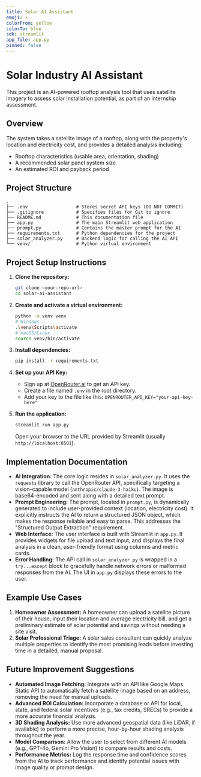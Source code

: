 ```yaml
---
title: Solar AI Assistant
emoji: ☀️
colorFrom: yellow
colorTo: blue
sdk: streamlit
app_file: app.py
pinned: false
---
```



# Solar Industry AI Assistant

This project is an AI-powered rooftop analysis tool that uses satellite imagery to assess solar installation potential, as part of an internship assessment.

## Overview

The system takes a satellite image of a rooftop, along with the property's location and electricity cost, and provides a detailed analysis including:
- Rooftop characteristics (usable area, orientation, shading)
- A recommended solar panel system size
- An estimated ROI and payback period

## Project Structure
```
.
├── .env                  # Stores secret API keys (DO NOT COMMIT)
├── .gitignore            # Specifies files for Git to ignore
├── README.md             # This documentation file
├── app.py                # The main Streamlit web application
├── prompt.py             # Contains the master prompt for the AI
├── requirements.txt      # Python dependencies for the project
├── solar_analyzer.py     # Backend logic for calling the AI API
└── venv/                 # Python virtual environment
```

## Project Setup Instructions

1.  **Clone the repository:**
    ```bash
    git clone <your-repo-url>
    cd solar-ai-assistant
    ```

2.  **Create and activate a virtual environment:**
    ```bash
    python -m venv venv
    # Windows
    .\venv\Scripts\activate
    # macOS/Linux
    source venv/bin/activate
    ```

3.  **Install dependencies:**
    ```bash
    pip install -r requirements.txt
    ```

4.  **Set up your API Key:**
    - Sign up at [OpenRouter.ai](https://openrouter.ai/) to get an API key.
    - Create a file named `.env` in the root directory.
    - Add your key to the file like this:
      `OPENROUTER_API_KEY="your-api-key-here"`

5.  **Run the application:**
    ```bash
    streamlit run app.py
    ```
    Open your browser to the URL provided by Streamlit (usually `http://localhost:8501`).

## Implementation Documentation

-   **AI Integration:** The core logic resides in `solar_analyzer.py`. It uses the `requests` library to call the OpenRouter API, specifically targeting a vision-capable model (`anthropic/claude-3-haiku`). The image is base64-encoded and sent along with a detailed text prompt.
-   **Prompt Engineering:** The prompt, located in `prompt.py`, is dynamically generated to include user-provided context (location, electricity cost). It explicitly instructs the AI to return a structured JSON object, which makes the response reliable and easy to parse. This addresses the "Structured Output Extraction" requirement.
-   **Web Interface:** The user interface is built with Streamlit in `app.py`. It provides widgets for file upload and text input, and displays the final analysis in a clean, user-friendly format using columns and metric cards.
-   **Error Handling:** The API call in `solar_analyzer.py` is wrapped in a `try...except` block to gracefully handle network errors or malformed responses from the AI. The UI in `app.py` displays these errors to the user.

## Example Use Cases

1.  **Homeowner Assessment:** A homeowner can upload a satellite picture of their house, input their location and average electricity bill, and get a preliminary estimate of solar potential and savings without needing a site visit.
2.  **Solar Professional Triage:** A solar sales consultant can quickly analyze multiple properties to identify the most promising leads before investing time in a detailed, manual proposal.

## Future Improvement Suggestions

-   **Automated Image Fetching:** Integrate with an API like Google Maps Static API to automatically fetch a satellite image based on an address, removing the need for manual uploads.
-   **Advanced ROI Calculation:** Incorporate a database or API for local, state, and federal solar incentives (e.g., tax credits, SRECs) to provide a more accurate financial analysis.
-   **3D Shading Analysis:** Use more advanced geospatial data (like LiDAR, if available) to perform a more precise, hour-by-hour shading analysis throughout the year.
-   **Model Comparison:** Allow the user to select from different AI models (e.g., GPT-4o, Gemini Pro Vision) to compare results and costs.
-   **Performance Metrics:** Log the response time and confidence scores from the AI to track performance and identify potential issues with image quality or prompt design.